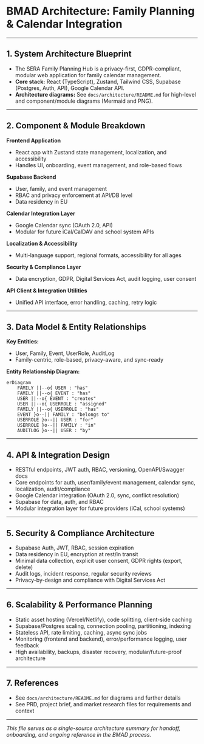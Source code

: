 # BMAD Architecture: Family Planning & Calendar Integration

---

## 1. System Architecture Blueprint

- The SERA Family Planning Hub is a privacy-first, GDPR-compliant, modular web application for family calendar management.
- **Core stack:** React (TypeScript), Zustand, Tailwind CSS, Supabase (Postgres, Auth, API), Google Calendar API.
- **Architecture diagrams:** See `docs/architecture/README.md` for high-level and component/module diagrams (Mermaid and PNG).

---

## 2. Component & Module Breakdown

**Frontend Application**
- React app with Zustand state management, localization, and accessibility
- Handles UI, onboarding, event management, and role-based flows

**Supabase Backend**
- User, family, and event management
- RBAC and privacy enforcement at API/DB level
- Data residency in EU

**Calendar Integration Layer**
- Google Calendar sync (OAuth 2.0, API)
- Modular for future iCal/CalDAV and school system APIs

**Localization & Accessibility**
- Multi-language support, regional formats, accessibility for all ages

**Security & Compliance Layer**
- Data encryption, GDPR, Digital Services Act, audit logging, user consent

**API Client & Integration Utilities**
- Unified API interface, error handling, caching, retry logic

---

## 3. Data Model & Entity Relationships

**Key Entities:**
- User, Family, Event, UserRole, AuditLog
- Family-centric, role-based, privacy-aware, and sync-ready

**Entity Relationship Diagram:**
```mermaid
erDiagram
    FAMILY ||--o{ USER : "has"
    FAMILY ||--o{ EVENT : "has"
    USER ||--o{ EVENT : "creates"
    USER ||--o{ USERROLE : "assigned"
    FAMILY ||--o{ USERROLE : "has"
    EVENT }o--|| FAMILY : "belongs to"
    USERROLE }o--|| USER : "for"
    USERROLE }o--|| FAMILY : "in"
    AUDITLOG }o--|| USER : "by"
```

---

## 4. API & Integration Design

- RESTful endpoints, JWT auth, RBAC, versioning, OpenAPI/Swagger docs
- Core endpoints for auth, user/family/event management, calendar sync, localization, audit/compliance
- Google Calendar integration (OAuth 2.0, sync, conflict resolution)
- Supabase for data, auth, and RBAC
- Modular integration layer for future providers (iCal, school systems)

---

## 5. Security & Compliance Architecture

- Supabase Auth, JWT, RBAC, session expiration
- Data residency in EU, encryption at rest/in transit
- Minimal data collection, explicit user consent, GDPR rights (export, delete)
- Audit logs, incident response, regular security reviews
- Privacy-by-design and compliance with Digital Services Act

---

## 6. Scalability & Performance Planning

- Static asset hosting (Vercel/Netlify), code splitting, client-side caching
- Supabase/Postgres scaling, connection pooling, partitioning, indexing
- Stateless API, rate limiting, caching, async sync jobs
- Monitoring (frontend and backend), error/performance logging, user feedback
- High availability, backups, disaster recovery, modular/future-proof architecture

---

## 7. References

- See `docs/architecture/README.md` for diagrams and further details
- See PRD, project brief, and market research files for requirements and context

---

*This file serves as a single-source architecture summary for handoff, onboarding, and ongoing reference in the BMAD process.* 